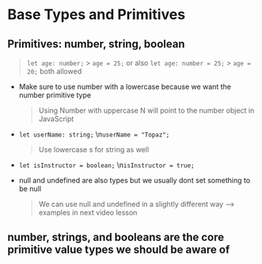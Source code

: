 # Base Types and Primitives

## Primitives: number, string, boolean

> `let age: number;` > `age = 25;`
> or also
> `let age: number = 25;` > `age = 20;`
> both allowed

- Make sure to use number with a lowercase because we want the number primitive type

  > Using Number with uppercase N will point to the number object in JavaScript

- `let userName: string;`
  \n`userName = "Topaz";`

  > Use lowercase s for string as well

- `let isInstructor = boolean;`
  \n`isInstructor = true;`

- null and undefined are also types but we usually dont set something to be null
  > We can use null and undefined in a slightly different way --> examples in next video lesson

## number, strings, and booleans are the core primitive value types we should be aware of
